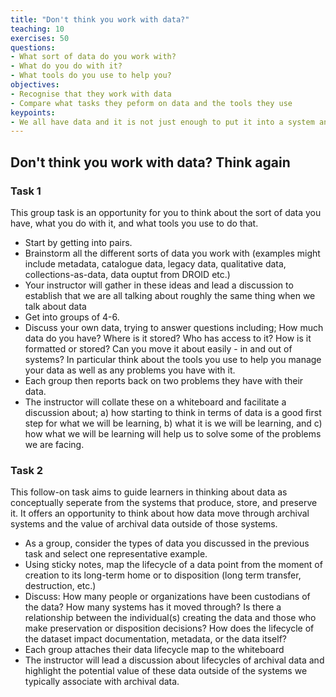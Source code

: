 ```yaml
---
title: "Don't think you work with data?"
teaching: 10
exercises: 50
questions:
- What sort of data do you work with? 
- What do you do with it? 
- What tools do you use to help you?
objectives:
- Recognise that they work with data
- Compare what tasks they peform on data and the tools they use
keypoints:
- We all have data and it is not just enough to put it into a system and forget about it
---
```


## Don't think you work with data? Think again

### Task 1

This group task is an opportunity for you to think about the sort of data you have, what you do 
with it, and what tools you use to do that.

- Start by getting into pairs.
- Brainstorm all the different sorts of data you work with (examples might include metadata, 
catalogue data, legacy data, qualitative data, collections-as-data, data ouptut from DROID etc.)
- Your instructor will gather in these ideas and lead a discussion to establish that we are all 
talking about roughly the same thing when we talk about data
- Get into groups of 4-6. 
- Discuss your own data, trying to answer questions including; How much data do you have? Where 
is it stored? Who has access to it? How is it formatted or stored? Can you move it about easily - 
in and out of systems? In particular think about the tools you use to help you manage your data as 
well as any problems you have with it.
- Each group then reports back on two problems they have with their data.
- The instructor will collate these on a whiteboard and facilitate a discussion about; a) how 
starting to think in terms of data is a good first step for what we will be learning, b) what it 
is we will be learning, and c) how what we will be learning will help us to solve some of the 
problems we are facing.

### Task 2

This follow-on task aims to guide learners in thinking about data as conceptually seperate from 
the systems that produce, store, and preserve it. It offers an opportunity to think about how 
data move through archival systems and the value of archival data outside of those systems.

- As a group, consider the types of data you discussed in the previous task and select one 
representative example.
- Using sticky notes, map the lifecycle of a data point from the moment of creation to its 
long-term home or to disposition (long term transfer, destruction, etc.)
- Discuss: How many people or organizations have been custodians of the data? How many systems 
has it moved through? Is there a relationship between the individual(s) creating the data and 
those who make preservation or disposition decisions? How does the lifecycle of the dataset impact 
documentation, metadata, or the data itself?
- Each group attaches their data lifecycle map to the whiteboard
- The instructor will lead a discussion about lifecycles of archival data and highlight the 
potential value of these data outside of the systems we typically associate with archival data.
